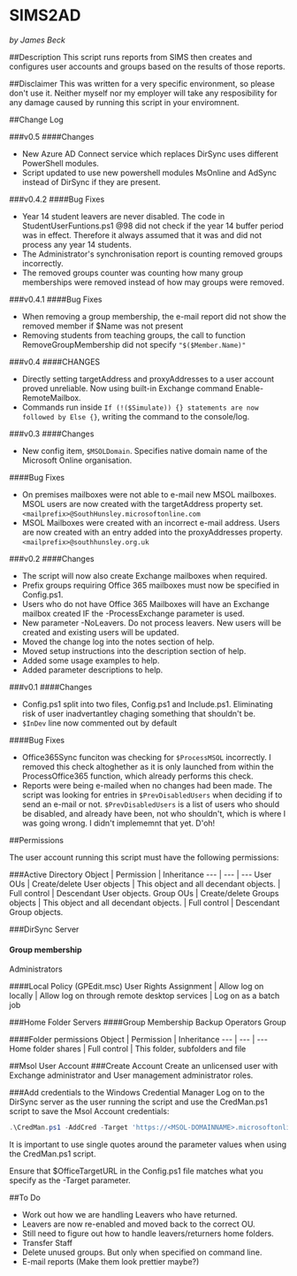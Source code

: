 # SIMS2AD
*by James Beck*

##Description
This script runs reports from SIMS then creates and configures user accounts and groups based on the results of those reports.

##Disclaimer
This was written for a very specific environment, so please don't use it. Neither myself nor my employer will take any resposibility for any damage caused by running this script in your enviromnent.

##Change Log

###v0.5
####Changes
* New Azure AD Connect service which replaces DirSync uses different PowerShell modules.
* Script updated to use new powershell modules MsOnline and AdSync instead of DirSync if they are present.

###v0.4.2
####Bug Fixes
* Year 14 student leavers are never disabled.
 The code in StudentUserFuntions.ps1 @98 did not check if the year 14 buffer period was in effect. Therefore it always assumed that it was and did not process any year 14 students.
* The Administrator's synchronisation report is counting removed groups incorrectly.
* The removed groups counter was counting how many group memberships were removed instead of how may groups were removed.

###v0.4.1
####Bug Fixes
* When removing a group membership, the e-mail report did not show the removed member if $Name was not present
* Removing students from teaching groups, the call to function RemoveGroupMembership did not specify `"$($Member.Name)"`
	
###v0.4
####CHANGES
* Directly setting targetAddress and proxyAddresses to a user account proved unreliable. Now using built-in Exchange command Enable-RemoteMailbox.
* Commands run inside `If (!($Simulate)) {} statements are now followed by Else {}`, writing the command to the console/log.
	
###v0.3
####Changes
* New config item, `$MSOLDomain`. Specifies native domain name of the Microsoft Online organisation.
	
####Bug Fixes
* On premises mailboxes were not able to e-mail new MSOL mailboxes. MSOL users are now created with the targetAddress property set. `<mailprefix>@SouthHunsley.microsoftonline.com`
* MSOL Mailboxes were created with an incorrect e-mail address. Users are now created with an entry added into the proxyAddresses property. `<mailprefix>@southhunsley.org.uk`
	
###v0.2
####Changes
* The script will now also create Exchange mailboxes when required.
* Prefix groups requiring Office 365 mailboxes must now be specified in Config.ps1.
* Users who do not have Office 365 Mailboxes will have an Exchange mailbox created IF the -ProcessExchange parameter is used.
* New parameter -NoLeavers. Do not process leavers. New users will be created and existing users will be updated.
* Moved the change log into the notes section of help.
* Moved setup instructions into the description section of help.
* Added some usage examples to help.
* Added parameter descriptions to help.

###v0.1
####Changes
* Config.ps1 split into two files, Config.ps1 and Include.ps1. Eliminating risk of user inadvertantley chaging something that shouldn't be.
* `$InDev` line now commented out by default
	
####Bug Fixes
* Office365Sync funciton was checking for `$ProcessMSOL` incorrectly. I removed this check altoghether as it is only launched from within the ProcessOffice365 function, which already performs this check.
* Reports were being e-mailed when no changes had been made. The script was looking for entries in `$PrevDisabledUsers` when deciding if to send an e-mail or not. `$PrevDisabledUsers` is a list of users who should be disabled, and already have been, not who shouldn't, which is where I was going wrong. I didn't implememnt that yet. D'oh!

##Permissions

The user account running this script must have the following permissions:

###Active Directory
Object | Permission | Inheritance
--- | --- | ---
User OUs | Create/delete User objects | This object and all decendant objects.
 | Full control | Descendant User objects.
Group OUs | Create/delete Groups objects | This object and all decendant objects.
 | Full control | Descendant Group objects.

###DirSync Server
#### Group membership
Administrators

####Local Policy (GPEdit.msc)
User Rights Assignment | Allow log on locally
 | Allow log on through remote desktop services
 | Log on as a batch job

###Home Folder Servers
####Group Membership
Backup Operators Group
	
####Folder permissions
Object | Permission | Inheritance
--- | --- | ---
Home folder shares | Full control | This folder, subfolders and file

##Msol User Account
###Create Account
Create an unlicensed user with Exchange administrator and User management administrator roles.

###Add credentials to the Windows Credential Manager
Log on to the DirSync server as the user running the script and use the CredMan.ps1 script to save the Msol Account credentials:

```powershell
.\CredMan.ps1 -AddCred -Target 'https://<MSOL-DOMAINNAME>.microsoftonline.com' -User '<USERNAME>@<MSOL-DOMAINNAME>.onmicrosoft.com' -Pass '<PASSWORD>'
```

It is important to use single quotes around the parameter values when using the CredMan.ps1 script.

Ensure that $OfficeTargetURL in the Config.ps1 file matches what you specify as the -Target parameter.

##To Do
* Work out how we are handling Leavers who have returned.
 * Leavers are now re-enabled and moved back to the correct OU.
 * Still need to figure out how to handle leavers/returners home folders.
* Transfer Staff
* Delete unused groups. But only when specified on command line.
* E-mail reports (Make them look prettier maybe?)
